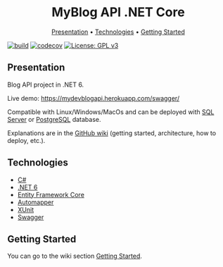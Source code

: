 <h1 align="center">MyBlog API .NET Core</h4>

<p align="center">
</p>

<p align="center">
  <a href="#presentation">Presentation</a> •
  <a href="#technologies">Technologies</a> •
  <a href="#getting-started">Getting Started</a>
</p>

[![build](https://github.com/VianneyDoleans/MyBlog/actions/workflows/dotnet.yml/badge.svg?branch=master)](https://github.com/VianneyDoleans/MyBlog/actions/workflows/dotnet.yml)
[![codecov](https://codecov.io/gh/VianneyDoleans/MyBlog/branch/master/graph/badge.svg?token=8ZVXLGKHSL)](https://codecov.io/gh/VianneyDoleans/MyBlog)
[![License: GPL v3](https://img.shields.io/badge/License-GPLv3-blue.svg)](https://github.com/VianneyDoleans/MyBlog/blob/master/LICENSE)

## Presentation

Blog API project in .NET 6.

Live demo: https://mydevblogapi.herokuapp.com/swagger/

Compatible with Linux/Windows/MacOs and can be deployed with [SQL Server](https://www.microsoft.com/en-us/sql-server/sql-server-downloads) or [PostgreSQL](https://www.postgresql.org/) database.

Explanations are in the [GitHub wiki](https://github.com/VianneyDoleans/MyBlog/wiki) (getting started, architecture, how to deploy, etc.).

## Technologies

 - [C#](https://docs.microsoft.com/en-us/dotnet/csharp/)
 - [.NET 6](https://dotnet.microsoft.com/en-us/download/dotnet/6.0)
 - [Entity Framework Core](https://docs.microsoft.com/fr-fr/ef/core/)
 - [Automapper](https://automapper.org/)
 - [XUnit](https://xunit.net/)
 - [Swagger](https://swagger.io/)

## Getting Started

You can go to the wiki section [Getting Started](https://github.com/VianneyDoleans/MyBlog/wiki/GettingStarted).
